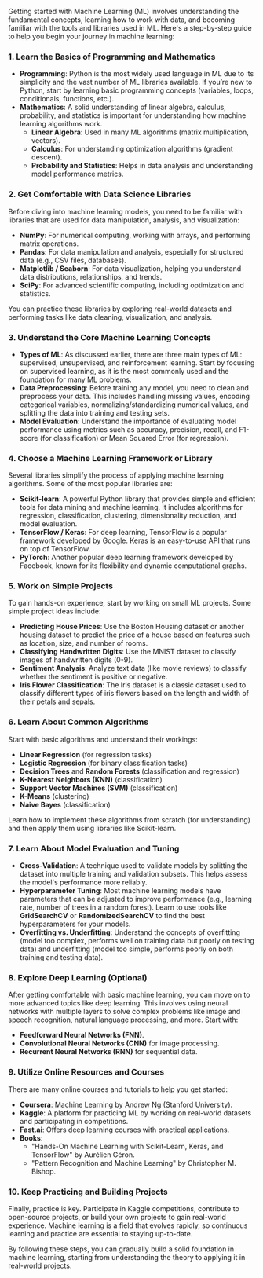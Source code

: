 Getting started with Machine Learning (ML) involves understanding the fundamental concepts, learning how to work with data, and becoming familiar with the tools and libraries used in ML. Here's a step-by-step guide to help you begin your journey in machine learning:

### 1. **Learn the Basics of Programming and Mathematics**
   - **Programming**: Python is the most widely used language in ML due to its simplicity and the vast number of ML libraries available. If you’re new to Python, start by learning basic programming concepts (variables, loops, conditionals, functions, etc.).
   - **Mathematics**: A solid understanding of linear algebra, calculus, probability, and statistics is important for understanding how machine learning algorithms work.
     - **Linear Algebra**: Used in many ML algorithms (matrix multiplication, vectors).
     - **Calculus**: For understanding optimization algorithms (gradient descent).
     - **Probability and Statistics**: Helps in data analysis and understanding model performance metrics.

### 2. **Get Comfortable with Data Science Libraries**
   Before diving into machine learning models, you need to be familiar with libraries that are used for data manipulation, analysis, and visualization:
   - **NumPy**: For numerical computing, working with arrays, and performing matrix operations.
   - **Pandas**: For data manipulation and analysis, especially for structured data (e.g., CSV files, databases).
   - **Matplotlib / Seaborn**: For data visualization, helping you understand data distributions, relationships, and trends.
   - **SciPy**: For advanced scientific computing, including optimization and statistics.
   
   You can practice these libraries by exploring real-world datasets and performing tasks like data cleaning, visualization, and analysis.

### 3. **Understand the Core Machine Learning Concepts**
   - **Types of ML**: As discussed earlier, there are three main types of ML: supervised, unsupervised, and reinforcement learning. Start by focusing on supervised learning, as it is the most commonly used and the foundation for many ML problems.
   - **Data Preprocessing**: Before training any model, you need to clean and preprocess your data. This includes handling missing values, encoding categorical variables, normalizing/standardizing numerical values, and splitting the data into training and testing sets.
   - **Model Evaluation**: Understand the importance of evaluating model performance using metrics such as accuracy, precision, recall, and F1-score (for classification) or Mean Squared Error (for regression).

### 4. **Choose a Machine Learning Framework or Library**
   Several libraries simplify the process of applying machine learning algorithms. Some of the most popular libraries are:
   - **Scikit-learn**: A powerful Python library that provides simple and efficient tools for data mining and machine learning. It includes algorithms for regression, classification, clustering, dimensionality reduction, and model evaluation.
   - **TensorFlow / Keras**: For deep learning, TensorFlow is a popular framework developed by Google. Keras is an easy-to-use API that runs on top of TensorFlow.
   - **PyTorch**: Another popular deep learning framework developed by Facebook, known for its flexibility and dynamic computational graphs.

### 5. **Work on Simple Projects**
   To gain hands-on experience, start by working on small ML projects. Some simple project ideas include:
   - **Predicting House Prices**: Use the Boston Housing dataset or another housing dataset to predict the price of a house based on features such as location, size, and number of rooms.
   - **Classifying Handwritten Digits**: Use the MNIST dataset to classify images of handwritten digits (0-9).
   - **Sentiment Analysis**: Analyze text data (like movie reviews) to classify whether the sentiment is positive or negative.
   - **Iris Flower Classification**: The Iris dataset is a classic dataset used to classify different types of iris flowers based on the length and width of their petals and sepals.

### 6. **Learn About Common Algorithms**
   Start with basic algorithms and understand their workings:
   - **Linear Regression** (for regression tasks)
   - **Logistic Regression** (for binary classification tasks)
   - **Decision Trees** and **Random Forests** (classification and regression)
   - **K-Nearest Neighbors (KNN)** (classification)
   - **Support Vector Machines (SVM)** (classification)
   - **K-Means** (clustering)
   - **Naive Bayes** (classification)

   Learn how to implement these algorithms from scratch (for understanding) and then apply them using libraries like Scikit-learn.

### 7. **Learn About Model Evaluation and Tuning**
   - **Cross-Validation**: A technique used to validate models by splitting the dataset into multiple training and validation subsets. This helps assess the model's performance more reliably.
   - **Hyperparameter Tuning**: Most machine learning models have parameters that can be adjusted to improve performance (e.g., learning rate, number of trees in a random forest). Learn to use tools like **GridSearchCV** or **RandomizedSearchCV** to find the best hyperparameters for your models.
   - **Overfitting vs. Underfitting**: Understand the concepts of overfitting (model too complex, performs well on training data but poorly on testing data) and underfitting (model too simple, performs poorly on both training and testing data).

### 8. **Explore Deep Learning (Optional)**
   After getting comfortable with basic machine learning, you can move on to more advanced topics like deep learning. This involves using neural networks with multiple layers to solve complex problems like image and speech recognition, natural language processing, and more. Start with:
   - **Feedforward Neural Networks (FNN)**.
   - **Convolutional Neural Networks (CNN)** for image processing.
   - **Recurrent Neural Networks (RNN)** for sequential data.

### 9. **Utilize Online Resources and Courses**
   There are many online courses and tutorials to help you get started:
   - **Coursera**: Machine Learning by Andrew Ng (Stanford University).
   - **Kaggle**: A platform for practicing ML by working on real-world datasets and participating in competitions.
   - **Fast.ai**: Offers deep learning courses with practical applications.
   - **Books**: 
     - "Hands-On Machine Learning with Scikit-Learn, Keras, and TensorFlow" by Aurélien Géron.
     - "Pattern Recognition and Machine Learning" by Christopher M. Bishop.

### 10. **Keep Practicing and Building Projects**
   Finally, practice is key. Participate in Kaggle competitions, contribute to open-source projects, or build your own projects to gain real-world experience. Machine learning is a field that evolves rapidly, so continuous learning and practice are essential to staying up-to-date.

By following these steps, you can gradually build a solid foundation in machine learning, starting from understanding the theory to applying it in real-world projects.
